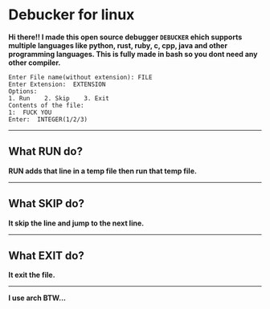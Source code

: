 # Debucker for linux
__Hi there!! I made this open source debugger `DEBUCKER` ehich supports multiple languages like python, rust, ruby, c, cpp, java and other programming languages. This is fully made in bash so you dont need any other compiler.__
```
Enter File name(without extension): FILE
Enter Extension:  EXTENSION
Options:
1. Run    2. Skip    3. Exit
Contents of the file:
1:  FUCK YOU
Enter:  INTEGER(1/2/3)
```
___


## What RUN do?
__RUN adds that line in a temp file then run that temp file.__

___
## What SKIP do?
__It skip the line and jump to the next line.__
___
## What EXIT do?
__It exit the file.__
___
__I use arch BTW...__